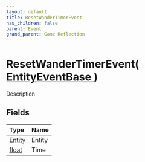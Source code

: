 ```yaml
---
layout: default
title: ResetWanderTimerEvent
has_children: false
parent: Event
grand_parent: Game Reflection
---
```

# ResetWanderTimerEvent( [ EntityEventBase ](/riftbreaker-wiki/docs/game-reflection/events/entity_event_base/) )
Description 

## Fields

| Type | Name |
|:----------|:--------------|
| [Entity](/riftbreaker-wiki/docs/game-reflection/classes/entity/) | Entity |
| [float](/riftbreaker-wiki/docs/game-reflection/components/float/) | Time |

